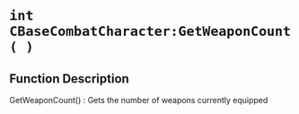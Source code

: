 # `int CBaseCombatCharacter:GetWeaponCount( )`
## Function Description
GetWeaponCount() : Gets the number of weapons currently equipped

